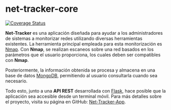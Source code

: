 # net-tracker-core

[![Coverage Status](https://coveralls.io/repos/github/VLB3R70/net-tracker-core/badge.svg)](https://coveralls.io/github/VLB3R70/net-tracker-core)

**Net-Tracker** es una aplicación diseñada para ayudar a los administradores de sistemas a monitorizar redes utilizando 
diversas herramientas existentes. La herramienta principal empleada para esta monitorización es [Nmap](https://nmap.org/). 
Con **Nmap**, se realizan escaneos sobre una red basados en los parámetros que el usuario proporciona, los cuales deben 
ser compatibles con **Nmap**.

Posteriormente, la información obtenida se procesa y almacena en una base de datos [MongoDB](https://www.mongodb.com/), 
permitiendo al usuario consultarla cuando sea necesario.

Todo esto, junto a una **API REST** desarrollada con [Flask](https://flask.palletsprojects.com/en/3.0.x/), hace posible 
que la aplicación sea accesible desde un terminal móvil. Para más detalles sobre el proyecto, visita su página en GitHub: 
[Net-Tracker-App](https://github.com/VLB3R70/net-tracker-app).
